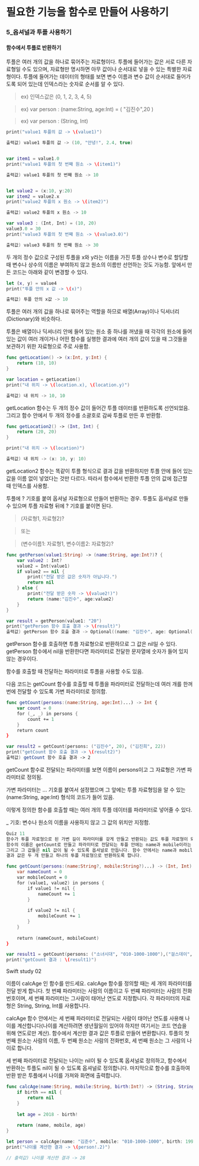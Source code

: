 # 필요한 기능을 함수로 만들어 사용하기

### 5_옵셔널과 투플 사용하기

#### 함수에서 투플로 반환하기

투플은 여러 개의 값을 하나로 묶어주는 자료형이다.
투플에 들어가는 값은 서로 다른 자료형일 수도 있으며, 자료형만 명시하면 아무 값이나 순서대로 넣을 수 있는 특별한 자료형이다.
투플에 들어가는 데이터의 형태를 보면 변수 이름과 변수 값이 순서대로 들어가도록 되어 있는데 인덱스라는 숫자로 순서를 알 수 있다.
> ex) 인덱스값은 (0, 1, 2, 3, 4, 5)

> ex) var person : (name:String, age:Int) = ( "김진수",20 )

> ex) var person : (String, Int)

```swift let value1 = (10, "안녕!", Float(2.4), true)
print("value1 투플의 값 -> \(value1)")

출력값) value1 투플의 값 -> (10, "안녕!", 2.4, true)


var item1 = value1.0
print("value1 투플의 첫 번째 원소 -> \(item1)")

출력값) value1 투플의 첫 번째 원소 -> 10


let value2 = (x:10, y:20)
var item2 = value2.x
print("value2 투플의 x 원소 -> \(item2)")

출력값) value2 투플의 x 원소 -> 10

var value3 : (Int, Int) = (10, 20)
value3.0 = 30
print("value3 투플의 첫 번째 원소 -> \(value3.0)")

출력값) value3 투플의 첫 번째 원소 -> 30
```

두 개의 정수 값으로 구성된 투플을 x와 y라는 이름을 가진 투플 상수나 변수로 할당할 때 변수나 상수의 이름은 부여하지 않고 원소의 이름만 선언하는 것도 가능함.
앞에서 만든 코드는 아래와 같이 변경할 수 있다.

```swift let value4 : (Int, Int) = (10, 10)
let (x, y) = value4
print("투플 안의 x 값 -> \(x)")

출력값) 투플 안의 x값 -> 10
```

투플은 여러 개의 값을 하나로 묶어주는 역할을 하므로 배열(Array)이나 딕셔너리(Dictionary)와 비슷하다.

투플은 배열이나 딕셔너리 안에 들어 있는 원소 중 하나를 꺼냈을 때 각각의 원소에 들어 있는 값이 여러 개이거나 어떤 함수를 실행한 결과에 여러 개의 값이 있을 때 그것들을 보관하기 위한 자료형으로 주로 사용함.


```swift 
func getLocation() -> (x:Int, y:Int) {
    return (10, 10)
}

var location = getLocation()
print("내 위치 -> \(location.x), \(location.y)")

출력값) 내 위치 -> 10, 10
```
getLocation 함수는 두 개의 정수 값이 들어간 투플 데이터를 반환하도록 선언되었음. 그리고 함수 안에서 두 개의 정수를 소괄호로 감싸 투플로 만든 후 반환함.

```swift
func getLocation2() -> (Int, Int) {
    return (20, 20)
}

print("내 위치 -> \(location)")

출력값) 내 위치 -> (x: 10, y: 10)
```

getLocation2 함수는 똑같이 투플 형식으로 결과 값을 반환하지만 투플 안에 들어 있는 값을 이름 없이 넣었다는 것만 다르다. 따라서 함수에서 반환한 투플 안의 값에 접근할 때 인덱스를 사용함.


투플에 ? 기호를 붙여 옵셔널 자료형으로 만들어 반환하는 경우.
투플도 옵셔널로 만들 수 있으며 투플 자료형 뒤에 ? 기호를 붙이면 된다.
> (자료형1, 자료형2)?

> 또는

> (변수이름1: 자료형1, 변수이름2: 자료형2)?
```swift
func getPerson(value1:String) -> (name:String, age:Int?)? {
    var value2 : Int?
    value2 = Int(value1)
    if value2 == nil {
        print("전달 받은 값은 숫자가 아닙니다.")
        return nil
    } else {
        print("전달 받은 숫자 -> \(value2!)")
        return (name:"김진수", age:value2)
    }
}

var result = getPerson(value1: "20")
print("getPerson 함수 호출 결과 -> \(result)")
출력값) getPerson 함수 호출 결과 -> Optional((name: "김진수", age: Optional(20)))
```
getPerson 함수를 호출하면 투플 자료형으로 반환하므로 그 값은 nil일 수 있다. getPerson 함수에서 nil을 반환한다면 파라미터로 전달한 문자열에 숫자가 들어 있지 않는 경우이다.


함수를 호출할 때 전달하는 파라미터로 투플을 사용할 수도 있음.

다음 코드는 getCount 함수를 호출할 때 투플을 파라미터로 전달하는데 여러 개를 한꺼번에 전달할 수 있도록 가변 파라미터로 정의함.
```swift
func getCount(persons:(name:String, age:Int)...) -> Int {
    var count = 0
    for (_, _) in persons {
        count += 1
    }
    return count
}

var result2 = getCount(persons: ("김진수", 20), ("김진희", 22))
print("getCount 함수 호출 결과 -> \(result2)")
출력값) getCount 함수 호출 결과 -> 2
```
getCount 함수로 전달되는 파라미터를 보면 이름이 persons이고 그 자료형은 가변 파라미터로 정의됨.

가변 파라미터는 ... 기호를 붙여서 설정했으며 그 앞에는 투플 자료형임을 알 수 있는 (name:String, age:Int) 형식의 코드가 들어 있음.

이렇게 정의한 함수를 호출할 때는 여러 개의 투플 데이터를 파라미터로 넣어줄 수 있다.

_ 기호: 변수나 원소의 이름을 사용하지 않고 그 값의 위치만 지정함.
```swift
Quiz 11
함수가 투플 자료형으로 된 가변 길이 파라미터를 갖게 만들고 반환되는 값도 투플 자료형이 되도록 정의해 보세요. 
함수의 이름은 getCount로 만들고 파라미터로 전달되는 투플 안에는 name과 mobile이라는 이름의 값이 들어가도록 합니다. 
그리고 그 값들은 nil 값이 될 수 있도록 옵셔널로 만듭니다. 함수 안에서는 name과 mobile의 값이 nil이 아니면 숫자를 세고 nil이면 세지 않으며, 
결과 값은 두 개 만들고 하나의 투플 자료형으로 반환하도록 합니다.

func getCount(persons:(name:String?, mobile:String?)...) -> (Int, Int) {
    var nameCount = 0
    var mobileCount = 0
    for (value1, value2) in persons {
        if value1 != nil {
            nameCount += 1
        }
        
        if value2 != nil {
            mobileCount += 1
        }
    }
    
    return (nameCount, mobileCount)
}

var result1 = getCount(persons: ("소녀시대", "010-1000-1000"),("걸스데이",nil),(nil,nil))
print("getCount 결과 : \(result1)")
```


Swift study 02

이름이 calcAge 인 함수를 만드세요. calcAge 함수를 정의할 때는 세 개의 파라미터를 전달 받게 합니다. 첫 번쨰 파라미터는 사람의 이름이고 두 번쨰 파라미터는 사람의 전화번호이며, 세 번째 파라미터는 그사람이 태어난 연도로 지정합니다. 각 파라미터의 자료형은 String, String, Int를 사용합니다.

calcAge 함수 안에서는 세 번째 파라미터로 전달되는 사람이 태어난 연도를 사용해 나이를 계산합니다(나이를 계산하려면 생년월일이 있어야 하지만 여기서는 코드 연습을 위해 연도로만 계산). 함수에서 계산한 결과 값은 투플로 만들어 변환합니다. 투플의 첫 번째 원소는 사람의 이름, 두 번째 원소는 사람의 전화번호, 세 번째 원소는 그 사람의 나이로 합니다.

세 번째 파라미터로 전달되는 나이는 nil이 될 수 있도록 옵셔널로 정의하고, 함수에서 반환하는 투플도 nil이 될 수 있도록 옵셔널로 정의합니다. 마지막으로 함수를 호출하여 반환 받은 투플에서 나이를 가져와 화면에 출력합니다.
```swift
func calcAge(name:String, mobile:String, birth:Int?) -> (String, String, Int)? {
    if birth == nil {
        return nil
    }
    
    let age = 2018 - birth!
    
    return (name, mobile, age)
}

let person = calcAge(name: "김준수", mobile: "010-1000-1000", birth: 1990)
print("나이를 계산한 결과 -> \(person!.2)")

// 출력값) 나이를 계산한 결과 -> 28
